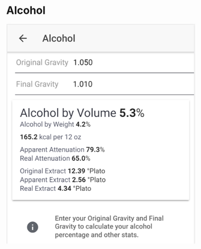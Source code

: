 # Alcohol

![Enter OG and FG to get important stats about your product](../.gitbook/assets/image%20%2890%29.png)

